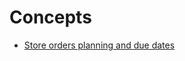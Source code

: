 # Concepts

- [Store orders planning and due dates](https://github.com/ErpNetDocs/tech/blob/master/modules/logistics/inventory/store-orders/store-orders-concepts/store-orders-planning-and-due-dates.md)
